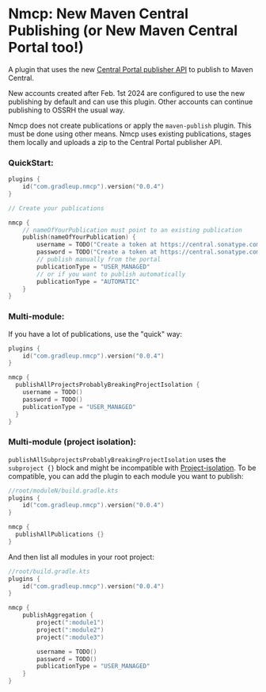 # Nmcp: New Maven Central Publishing (or New Maven Central Portal too!)

A plugin that uses the new [Central Portal publisher API](https://central.sonatype.org/publish/publish-portal-api/) to publish to Maven Central.

New accounts created after Feb. 1st 2024 are configured to use the new publishing by default and can use this plugin. Other accounts can continue publishing to OSSRH the usual way.

Nmcp does not create publications or apply the `maven-publish` plugin. This must be done using other means. Nmcp uses existing publications, stages them locally and uploads a zip to the Central Portal publisher API. 

### QuickStart:

```kotlin
plugins {
    id("com.gradleup.nmcp").version("0.0.4")
}

// Create your publications

nmcp {
    // nameOfYourPublication must point to an existing publication
    publish(nameOfYourPublication) {
        username = TODO("Create a token at https://central.sonatype.com/account") 
        password = TODO("Create a token at https://central.sonatype.com/account")
        // publish manually from the portal
        publicationType = "USER_MANAGED"
        // or if you want to publish automatically
        publicationType = "AUTOMATIC"
    }
}
```

### Multi-module:

If you have a lot of publications, use the "quick" way:

```kotlin
plugins {
    id("com.gradleup.nmcp").version("0.0.4")
}

nmcp {
  publishAllProjectsProbablyBreakingProjectIsolation {
    username = TODO()
    password = TODO()
    publicationType = "USER_MANAGED"
  }
}
```

### Multi-module (project isolation):

`publishAllSubprojectsProbablyBreakingProjectIsolation` uses the `subproject {}` block and might be incompatible with [Project-isolation](https://gradle.github.io/configuration-cache/). To be compatible, you can add the plugin to each module you want to publish:

```kotlin
//root/moduleN/build.gradle.kts
plugins {
    id("com.gradleup.nmcp").version("0.0.4")
}

nmcp {
  publishAllPublications {}
}
```

And then list all modules in your root project:

```kotlin
//root/build.gradle.kts
plugins {
    id("com.gradleup.nmcp").version("0.0.4")
}

nmcp {
    publishAggregation {
        project(":module1")
        project(":module2")
        project(":module3")

        username = TODO()
        password = TODO()
        publicationType = "USER_MANAGED"
    }
}
```
